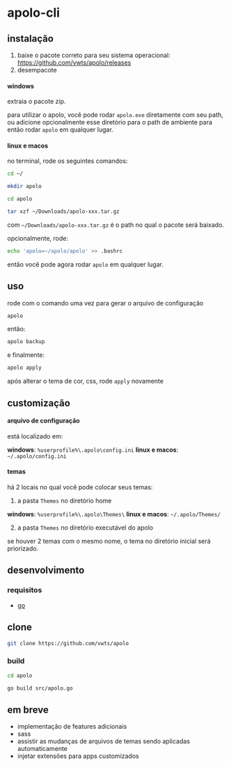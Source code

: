 # apolo-cli

## instalação

1. baixe o pacote correto para seu sistema operacional: https://github.com/vwts/apolo/releases
2. desempacote

#### windows

extraia o pacote zip.

para utilizar o apolo, você pode rodar `apolo.exe` diretamente com seu path,
ou adicione opcionalmente esse diretório para o path de ambiente para então rodar `apolo` em qualquer lugar.

#### linux e macos

no terminal, rode os seguintes comandos:

```bash
cd ~/

mkdir apolo

cd apolo

tar xzf ~/Downloads/apolo-xxx.tar.gz
```

com `~/Downloads/apolo-xxx.tar.gz` é o path no qual o pacote será baixado.

opcionalmente, rode:

```bash
echo 'apolo=~/apolo/apolo' >> .bashrc
```

então você pode agora rodar `apolo` em qualquer lugar.

## uso

rode com o comando uma vez para gerar o arquivo de configuração

```bash
apolo
```

então:

```bash
apolo backup
```

e finalmente:

```bash
apolo apply
```

após alterar o tema de cor, css, rode `apply` novamente

## customização

#### arquivo de configuração

está localizado em:

**windows**: `%userprofile%\.apolo\config.ini`
**linux e macos**: `~/.apolo/config.ini`

#### temas

há 2 locais no qual você pode colocar seus temas:

1. a pasta `Themes` no diretório home

**windows**: `%userprofile%\.apolo\Themes\`
**linux e macos**: `~/.apolo/Themes/`

2. a pasta `Themes` no diretório executável do apolo

se houver 2 temas com o mesmo nome, o tema no diretório inicial será priorizado.

## desenvolvimento

### requisitos

- [go](https://golang.org/dl/)

## clone

```bash
git clone https://github.com/vwts/apolo
```

### build

```bash
cd apolo

go build src/apolo.go
```

## em breve

- implementação de features adicionais
- sass
- assistir as mudanças de arquivos de temas sendo aplicadas automaticamente
- injetar extensões para apps customizados
